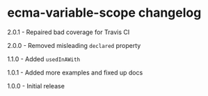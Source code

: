 # ecma-variable-scope changelog
2.0.1 - Repaired bad coverage for Travis CI

2.0.0 - Removed misleading `declared` property

1.1.0 - Added `usedInAWith`

1.0.1 - Added more examples and fixed up docs

1.0.0 - Initial release
